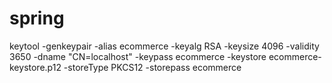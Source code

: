 # spring

keytool -genkeypair -alias ecommerce -keyalg RSA -keysize 4096 -validity 3650 -dname "CN=localhost" -keypass ecommerce -keystore ecommerce-keystore.p12 -storeType PKCS12 -storepass ecommerce
